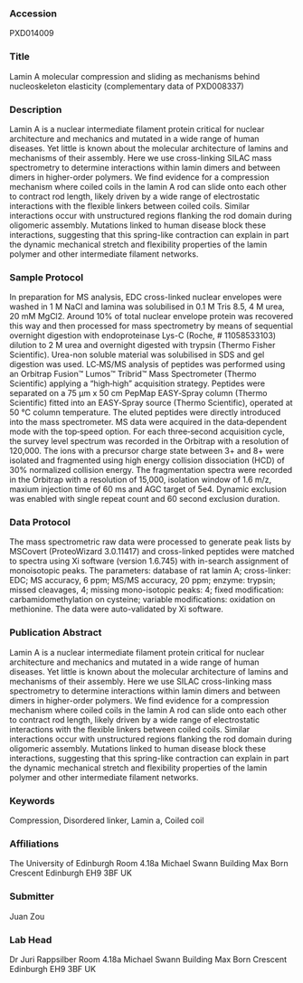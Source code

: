 ### Accession
PXD014009

### Title
Lamin A molecular compression and sliding as mechanisms behind nucleoskeleton elasticity (complementary data of PXD008337)

### Description
Lamin A is a nuclear intermediate filament protein critical for nuclear architecture and mechanics and mutated in a wide range of human diseases. Yet little is known about the molecular architecture of lamins and mechanisms of their assembly. Here we use cross-linking SILAC mass spectrometry to determine interactions within lamin dimers and between dimers in higher-order polymers. We find evidence for a compression mechanism where coiled coils in the lamin A rod can slide onto each other to contract rod length, likely driven by a wide range of electrostatic interactions with the flexible linkers between coiled coils. Similar interactions occur with unstructured regions flanking the rod domain during oligomeric assembly. Mutations linked to human disease block these interactions, suggesting that this spring-like contraction can explain in part the dynamic mechanical stretch and flexibility properties of the lamin polymer and other intermediate filament networks.

### Sample Protocol
In preparation for MS analysis, EDC cross-linked nuclear envelopes were washed in 1 M NaCl and lamina was solubilised in 0.1 M Tris 8.5, 4 M urea, 20 mM MgCl2. Around 10% of total nuclear envelope protein was recovered this way and then processed for mass spectrometry by means of sequential overnight digestion with endoproteinase Lys-C (Roche, # 11058533103) dilution to 2 M urea and overnight digested with trypsin (Thermo Fisher Scientific). Urea-non soluble material was solubilised in SDS and gel digestion was used. LC‐MS/MS analysis of peptides was performed using an Orbitrap Fusion™ Lumos™ Tribrid™ Mass Spectrometer (Thermo Scientific) applying a “high‐high” acquisition strategy. Peptides were separated on a 75 μm x 50 cm PepMap EASY‐Spray column (Thermo Scientific) fitted into an EASY‐Spray source (Thermo Scientific), operated at 50 °C column temperature. The eluted peptides were directly introduced into the mass spectrometer. MS data were acquired in the data‐dependent mode with the top‐speed option. For each three‐second acquisition cycle, the survey level spectrum was recorded in the Orbitrap with a resolution of 120,000. The ions with a precursor charge state between 3+ and 8+ were isolated and fragmented using high energy collision dissociation (HCD) of 30% normalized collision energy. The fragmentation spectra were recorded in the Orbitrap with a resolution of 15,000, isolation window of 1.6 m/z, maxium injection time of 60 ms and AGC target of 5e4. Dynamic exclusion was enabled with single repeat count and 60 second exclusion duration.

### Data Protocol
The mass spectrometric raw data were processed to generate peak lists by MSCovert (ProteoWizard 3.0.11417) and cross-linked peptides were matched to spectra using Xi software (version 1.6.745) with in-search assignment of monoisotopic peaks. The parameters: database of rat lamin A; cross-linker: EDC; MS accuracy, 6 ppm; MS/MS accuracy, 20 ppm; enzyme: trypsin; missed cleavages, 4; missing mono-isotopic peaks: 4; fixed modification: carbamidomethylation on cysteine; variable modifications: oxidation on methionine. The data were auto-validated by Xi software.

### Publication Abstract
Lamin A is a nuclear intermediate filament protein critical for nuclear architecture and mechanics and mutated in a wide range of human diseases. Yet little is known about the molecular architecture of lamins and mechanisms of their assembly. Here we use SILAC cross-linking mass spectrometry to determine interactions within lamin dimers and between dimers in higher-order polymers. We find evidence for a compression mechanism where coiled coils in the lamin A rod can slide onto each other to contract rod length, likely driven by a wide range of electrostatic interactions with the flexible linkers between coiled coils. Similar interactions occur with unstructured regions flanking the rod domain during oligomeric assembly. Mutations linked to human disease block these interactions, suggesting that this spring-like contraction can explain in part the dynamic mechanical stretch and flexibility properties of the lamin polymer and other intermediate filament networks.

### Keywords
Compression, Disordered linker, Lamin a, Coiled coil

### Affiliations
The University of Edinburgh
Room 4.18a Michael Swann Building Max Born Crescent Edinburgh EH9 3BF UK

### Submitter
Juan Zou

### Lab Head
Dr Juri Rappsilber
Room 4.18a Michael Swann Building Max Born Crescent Edinburgh EH9 3BF UK


